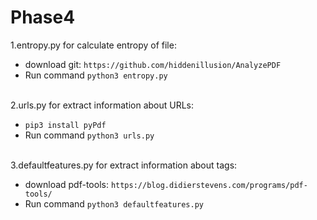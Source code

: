# Phase4
1.entropy.py for calculate entropy of file:

  * download git: `https://github.com/hiddenillusion/AnalyzePDF`
  * Run command `python3 entropy.py`
  <br/>
2.urls.py for extract information about URLs:

  * `pip3 install pyPdf`
  * Run command `python3 urls.py`
  <br/>
3.defaultfeatures.py for extract information about tags:

  * download pdf-tools: `https://blog.didierstevens.com/programs/pdf-tools/`
  * Run command `python3 defaultfeatures.py`
  <br/>
